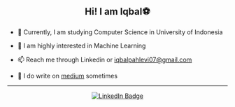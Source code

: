 <h2 align="center">Hi! I am Iqbal⚽</h2>

- 📖 Currently, I am studying Computer Science in University of Indonesia

- 🌱 I am highly interested in Machine Learning

- 📫 Reach me through Linkedin or iqbalpahlevi07@gmail.com

- 📝 I do write on [medium](https://iqbalpa.medium.com/) sometimes

---
<div align="center">
  <div id="badges">
    <a href="https://www.linkedin.com/in/iqbalpahlevia/">
      <img src="https://img.shields.io/badge/LinkedIn-blue?style=for-the-badge&logo=linkedin&logoColor=white" alt="LinkedIn Badge"/>
    </a>
  </div>
</div>

<!---
iqbalpa/iqbalpa is a ✨ special ✨ repository because its `README.md` (this file) appears on your GitHub profile.
You can click the Preview link to take a look at your changes.
--->

